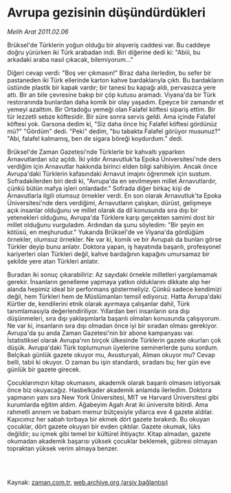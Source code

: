 # Avrupa gezisinin düşündürdükleri

*Melih Arat 2011.02.06*

<td class="columnist-detail">
<p>Brüksel'de Türklerin yoğun olduğu bir alışveriş caddesi var. Bu caddeye doğru yürürken iki Türk arabadan indi. Biri diğerine dedi ki: "Abiii, bu arkadaki araba nasıl çıkacak, bilemiyorum..."</p>
<p>
<div id="haberMetinDiv">
<p>Diğeri cevap verdi: "Boş ver çıkmasın!" Biraz daha ilerledim, bu sefer bir pastaneden iki Türk ellerinde karton kahve bardaklarıyla çıktı. Bu bardakların üstünde plastik bir kapak vardır; bir tanesi bu kapağı aldı, pervasızca yere attı. Bir an bile çevresine bakıp bir çöp kutusu aramadı. Viyana'da bir Türk restoranında bunlardan daha komik bir olay yaşadım. Epeyce bir zamandır et yemeyi azalttım. Bir Ortadoğu yemeği olan Falafel köftesi sipariş ettim. Bir tür lezzetli sebze köftesidir. Bir süre sonra servis geldi. Ama içinde Falafel köftesi yok. Garsona dedim ki, "Siz daha önce hiç Falafel köftesi gördünüz mü?" "Gördüm" dedi. "Peki" dedim, "bu tabakta Falafel görüyor musunuz?" "Abi, falafel kalmamış, ben de sigara böreği koydurdum." dedi.
<p> Brüksel'de Zaman Gazetesi'nde Türklerle bir kahvaltı yaparken Arnavutlardan söz açıldı. İki yıldır Arnavutluk'ta Epoka Üniversitesi'nde ders verdiğim için Arnavutlar hakkında birinci elden bilgi sahibiyim. Ancak önce Avrupa'daki Türklerin kafasındaki Arnavut imajını öğrenmek için sustum. Sofradakilerden biri dedi ki, "Avrupa'da en sevilmeyen millet Arnavutlardır, çünkü bütün mafya işleri onlardadır." Sofrada diğer birkaç kişi de Arnavutlarla ilgili olumsuz örnekler verdi. En son olarak Arnavutluk'ta Epoka Üniversitesi'nde ders verdiğimi, Arnavutların çalışkan, dürüst, gelişmeye açık insanlar olduğunu ve millet olarak da dil konusunda sıra dışı bir yetenekleri olduğunu, Avrupa'da Türklere karşı gerçekten samimi dost bir millet olduğunu vurguladım. Ardından da şunu söyledim: "Bir şeyin en kötüsü, en meşhurudur." Yukarıda Brüksel'de ve Viyana'da gördüğüm örnekler, olumsuz örnekler. Ne var ki, komik ve bir Avrupalı da bunları görse Türkler deyip bunu anlatır. Doktora yapan, iş hayatında başarılı, profesyonel kariyerleri olan Türkleri değil, kahve bardağının kapağını umursamaz bir şekilde yere atan Türkleri anlatır.
<p> Buradan iki sonuç çıkarabiliriz: Az sayıdaki örnekle milletleri yargılamamak gerekir. İnsanların genelleme yapmaya yatkın olduklarını dikkate alıp her alanda hepimiz ideal bir performans göstermeliyiz. Çünkü sadece kendimizi değil, hem Türkleri hem de Müslümanları temsil ediyoruz. Hatta Avrupa'daki Kürtler de, kendilerini etnik olarak ayırmaya çalışanlar dahil, Türk tanımlamasıyla değerlendiriliyor. Yıllardan beri insanların sıra dışı düşünmeleri, sıra dışı yaklaşımlarla başarılı olmaları konusunda çalışıyorum. Ne var ki, insanların sıra dışı olmadan önce iyi bir sıradan olması gerekiyor. Avrupa'da şu anda Zaman Gazetesi'nin bir abone kampanyası var. İstatistiksel olarak Avrupa'nın birçok ülkesinde Türklerin gazete okurları çok düşük. Avrupa'daki Türk toplumunun üyelerine seminerlerde şunu sordum. Belçikalı günlük gazete okuyor mu, Avusturyalı, Alman okuyor mu? Cevap belli, tabii ki okuyor. O zaman bu işin standardı, sıradanı bu; her gün eve günlük bir gazete girecek.
<p> Çocuklarımızın kitap okumasını, akademik olarak başarılı olmasını istiyorsak önce biz okuyacağız. Hasbelkader akademik anlamda ilerledim. Doktora yapmanın yanı sıra New York Üniversitesi, MIT ve Harvard Üniversitesi gibi kurumlarda eğitim aldım. Ağabeyim Agah Arat iki üniversite bitirdi. Ama rahmetli annem ve babam memur bütçesiyle yıllarca eve 4 gazete aldılar. Kapıcımız her sabah torbaya bir ekmek dört gazete bırakırdı. Bu okuyan çocuklar, dört gazete okuyan bir evden çıktılar. Gazete okumak, lüks değildir; su içmek gibi temel bir kültürel ihtiyaçtır. Kitap almadan, gazete okumadan akademik başarısı yüksek çocuklar beklemek, gübresi olmayan topraktan yüksek verim almaya benzer. </p></p></p></p></div>
</p>


<p><br>
		 </br></p></td>

Kaynak: [zaman.com.tr](http://zaman.com.tr/yazar.do?yazino=1089695), [web.archive.org (arşiv bağlantısı)](http://web.archive.org/web/20110310032920/http://www.zaman.com.tr:80/yazar.do?yazino=1089695)
